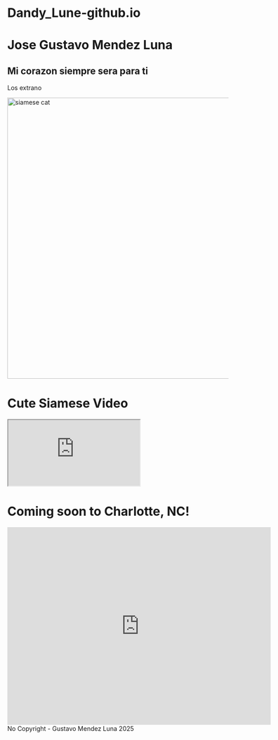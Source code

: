 # Dandy_Lune-github.io
<!DOCTYPE html>
  <html lang="en">
        <head>
          <meta charset="UTF-8"/>
          <title>Gustavo Mendez Luna Portfolio</title>
        </head>
          <body>
            <main>
            <h1> Jose Gustavo Mendez Luna </h1>
            <h2>Mi corazon siempre sera para ti</h2>
            <p> Los extrano </p>
                <img src="https://assets.elanco.com/8e0bf1c2-1ae4-001f-9257-f2be3c683fb1/fca42f04-2474-4302-a238-990c8aebfe8c/Siamese_cat_1110x740.jpg?w=3840&q=75&auto=format" alt="siamese cat" width="640" length="640"/>
                <h1>Cute Siamese Video</h1>
                <iframe src="https://youtube.com/embed/DCa7uOHFR4U?si=1ismrFB-ECILYR0X" muted controls loop></iframe>
                <h1>Coming soon to Charlotte, NC!</h1>
                <iframe src="https://www.google.com/maps/embed?pb=!1m18!1m12!1m3!1d417288.13073317416!2d-81.15182594171198!3d35.20488669385817!2m3!1f0!2f0!3f0!3m2!1i1024!2i768!4f13.1!3m3!1m2!1s0x88541fc4fc381a81%3A0x884650e6bf43d164!2sCharlotte%2C%20NC!5e0!3m2!1sen!2sus!4v1759377336619!5m2!1sen!2sus" width="600" height="450" style="border:0;" allowfullscreen="" loading="lazy" referrerpolicy="no-referrer-when-downgrade" allowfullscreen></iframe>
            </main>
              <footer> No Copyright - Gustavo Mendez Luna 2025 </footer>
          </body>
  </html>
